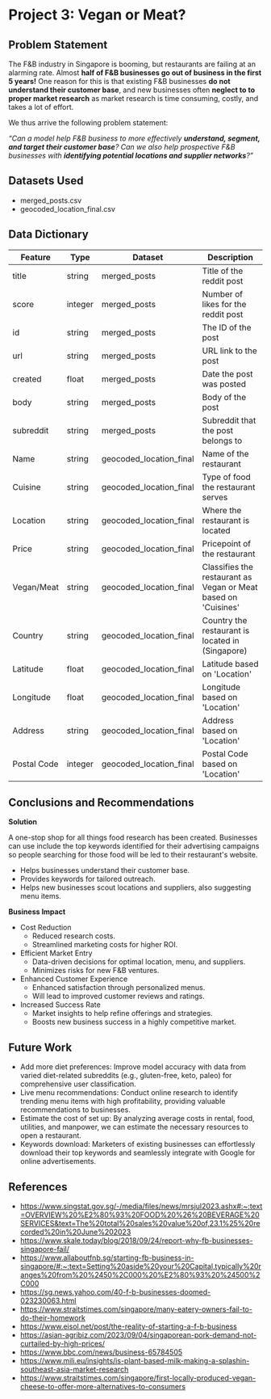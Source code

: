 # **Project 3: Vegan or Meat?**
## Problem Statement
The F&B industry in Singapore is booming, but restaurants are failing at an alarming rate. Almost **half of F&B businesses go out of business in the first 5 years!** 
One reason for this is that existing F&B businesses **do not understand their customer base**, and new businesses often **neglect to to proper market research** as market research is time consuming, costly, and takes a lot of effort.

We thus arrive the following problem statement:

*“Can a model help F&B business to more effectively **understand, segment, and target their customer base**? Can we also help prospective F&B businesses with **identifying potential locations and supplier networks**?”*
## Datasets Used
- merged_posts.csv
- geocoded_location_final.csv
## Data Dictionary
|Feature|Type|Dataset|Description|
|---|---|---|---|
|title|string|merged_posts|Title of the reddit post|
|score|integer|merged_posts|Number of likes for the reddit post|
|id|string|merged_posts|The ID of the post|
|url|string|merged_posts|URL link to the post|
|created|float|merged_posts|Date the post was posted|
|body|string|merged_posts|Body of the post|
|subreddit|string|merged_posts|Subreddit that the post belongs to|
|Name|string|geocoded_location_final|Name of the restaurant|
|Cuisine|string|geocoded_location_final|Type of food the restaurant serves|
|Location|string|geocoded_location_final|Where the restaurant is located|
|Price|string|geocoded_location_final|Pricepoint of the restaurant|
|Vegan/Meat|string|geocoded_location_final|Classifies the restaurant as Vegan or Meat based on 'Cuisines'|
|Country|string|geocoded_location_final|Country the restaurant is located in (Singapore)|
|Latitude|float|geocoded_location_final|Latitude based on 'Location'|
|Longitude|float|geocoded_location_final|Longitude based on 'Location'|
|Address|string|geocoded_location_final|Address based on 'Location'|
|Postal Code|integer|geocoded_location_final|Postal Code based on 'Location'|
## Conclusions and Recommendations
**Solution**

A one-stop shop for all things food research has been created. Businesses can use include the top keywords identified for their advertising campaigns so people searching for those food will be led to their restaurant's website.
- Helps businesses understand their customer base.
- Provides keywords for tailored outreach.
- Helps new businesses scout locations and suppliers, also suggesting menu items.

**Business Impact**
- Cost Reduction
  - Reduced research costs.
  - Streamlined marketing costs for higher ROI.
- Efficient Market Entry
  - Data-driven decisions for optimal location, menu, and suppliers.
  - Minimizes risks for new F&B ventures.
- Enhanced Customer Experience
  - Enhanced satisfaction through personalized menus.
  - Will lead to improved customer reviews and ratings.
- Increased Success Rate
  - Market insights to help refine offerings and strategies.
  - Boosts new business success in a highly competitive market.
 ## Future Work
- Add more diet preferences: Improve model accuracy with data from varied diet-related subreddits (e.g., gluten-free, keto, paleo) for comprehensive user classification.
- Live menu recommendations: Conduct online research to identify trending menu items with high profitability, providing valuable recommendations to businesses.
- Estimate the cost of set up: By analyzing average costs in rental, food, utilities, and manpower, we can estimate the necessary resources to open a restaurant.
- Keywords download: Marketers of existing businesses can effortlessly download their top keywords and seamlessly integrate with Google for online advertisements.
## References
- https://www.singstat.gov.sg/-/media/files/news/mrsjul2023.ashx#:~:text=OVERVIEW%20%E2%80%93%20FOOD%20%26%20BEVERAGE%20SERVICES&text=The%20total%20sales%20value%20of,23.1%25%20recorded%20in%20June%202023
- https://www.skale.today/blog/2018/09/24/report-why-fb-businesses-singapore-fail/
- https://www.allaboutfnb.sg/starting-fb-business-in-singapore/#:~:text=Setting%20aside%20your%20Capital,typically%20ranges%20from%20%2450%2C000%20%E2%80%93%20%24500%2C000
- https://sg.news.yahoo.com/40-f-b-businesses-doomed-023230063.html
- https://www.straitstimes.com/singapore/many-eatery-owners-fail-to-do-their-homework
- https://www.eisol.net/post/the-reality-of-starting-a-f-b-business
- https://asian-agribiz.com/2023/09/04/singaporean-pork-demand-not-curtailed-by-high-prices/
- https://www.bbc.com/news/business-65784505 
- https://www.mili.eu/insights/is-plant-based-milk-making-a-splashin-southeast-asia-market-research 
- https://www.straitstimes.com/singapore/first-locally-produced-vegan-cheese-to-offer-more-alternatives-to-consumers 